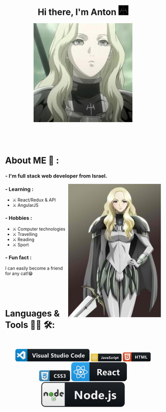 <h1 align="center">Hi there, I'm Anton <img src="https://github.com/TaskForce73/TaskForce73/blob/main/testFolder/download.png" alt="Claymore" height="32" width="32" /></h1>
<p align="center"><img src="https://github.com/TaskForce73/TaskForce73/blob/main/testFolder/opening.JPG" alt="Teresa Of The Faint Smile" height="320" width="320"/></p>


</br>
</br>
</br>


# About ME 💬 :

### - I'm full stack web developer from Israel.

<img hight="200" width="300" alt="GIF" align="right" src="https://github.com/TaskForce73/TaskForce73/blob/main/testFolder/IMG_3704.JPG">

### - Learning :
- ⚔ React/Redux & API
- ⚔ AngularJS

### - Hobbies : 
- ⚔ Computer technologies
- ⚔ Travelling 
- ⚔ Reading 
- ⚔ Sport

### - Fun fact :
I can easily become a friend for any cat!😁

</br>
</br>
</br>

# Languages & Tools 👨‍💻 🛠:
</br>

<p align="center">
<!-- For more icons please follow  https://github.com/MikeCodesDotNET/ColoredBadges -->
<img src="https://github.com/TaskForce73/TaskForce73/blob/main/testFolder/visualstudio_code%403x.png" alt="vs code" width="240" hight="50">
<img src="https://github.com/TaskForce73/TaskForce73/blob/main/testFolder/js%403x.png" alt="js"  width="100" hight="50">
<img src="https://github.com/TaskForce73/TaskForce73/blob/main/testFolder/html%403x.png" alt="html" width="90" hight="50">
</br>
<img src="https://github.com/TaskForce73/TaskForce73/blob/main/testFolder/css3%403x.png" alt="css" width="100" hight="50">
<img src="https://github.com/TaskForce73/TaskForce73/blob/main/testFolder/react%403x.png" alt="react" width="180" hight="50">
<img src="https://github.com/TaskForce73/TaskForce73/blob/main/testFolder/nodejs%403x.png" alt="nodeJS" width="270" hight="50">
</p>


</br>
</br>
</br>
